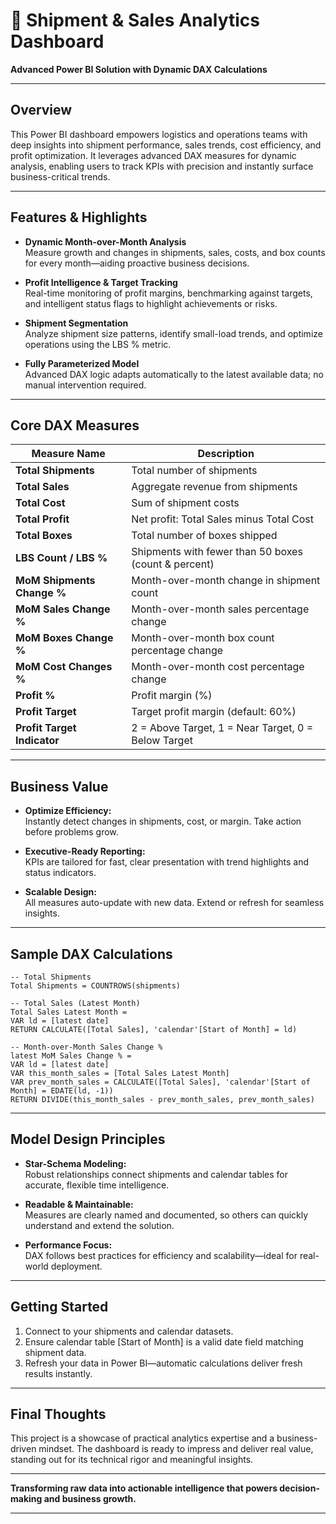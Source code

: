 # 🚢 Shipment & Sales Analytics Dashboard

**Advanced Power BI Solution with Dynamic DAX Calculations**

***

## Overview

This Power BI dashboard empowers logistics and operations teams with deep insights into shipment performance, sales trends, cost efficiency, and profit optimization. It leverages advanced DAX measures for dynamic analysis, enabling users to track KPIs with precision and instantly surface business-critical trends.

***

## Features & Highlights

- **Dynamic Month-over-Month Analysis**  
  Measure growth and changes in shipments, sales, costs, and box counts for every month—aiding proactive business decisions.

- **Profit Intelligence & Target Tracking**  
  Real-time monitoring of profit margins, benchmarking against targets, and intelligent status flags to highlight achievements or risks.

- **Shipment Segmentation**  
  Analyze shipment size patterns, identify small-load trends, and optimize operations using the LBS % metric.

- **Fully Parameterized Model**  
  Advanced DAX logic adapts automatically to the latest available data; no manual intervention required.

***

## Core DAX Measures

| Measure Name                    | Description                                                         |
|---------------------------------|---------------------------------------------------------------------|
| **Total Shipments**             | Total number of shipments                                           |
| **Total Sales**                 | Aggregate revenue from shipments                                    |
| **Total Cost**                  | Sum of shipment costs                                              |
| **Total Profit**                | Net profit: Total Sales minus Total Cost                            |
| **Total Boxes**                 | Total number of boxes shipped                                       |
| **LBS Count / LBS %**           | Shipments with fewer than 50 boxes (count & percent)                |
| **MoM Shipments Change %**      | Month-over-month change in shipment count                           |
| **MoM Sales Change %**          | Month-over-month sales percentage change                            |
| **MoM Boxes Change %**          | Month-over-month box count percentage change                        |
| **MoM Cost Changes %**          | Month-over-month cost percentage change                             |
| **Profit %**                    | Profit margin (%)                                                   |
| **Profit Target**               | Target profit margin (default: 60%)                                 |
| **Profit Target Indicator**     | 2 = Above Target, 1 = Near Target, 0 = Below Target                 |

***

## Business Value

- **Optimize Efficiency:**  
  Instantly detect changes in shipments, cost, or margin. Take action before problems grow.

- **Executive-Ready Reporting:**  
  KPIs are tailored for fast, clear presentation with trend highlights and status indicators.

- **Scalable Design:**  
  All measures auto-update with new data. Extend or refresh for seamless insights.

***

## Sample DAX Calculations

```DAX
-- Total Shipments
Total Shipments = COUNTROWS(shipments)

-- Total Sales (Latest Month)
Total Sales Latest Month =
VAR ld = [latest date]
RETURN CALCULATE([Total Sales], 'calendar'[Start of Month] = ld)

-- Month-over-Month Sales Change %
latest MoM Sales Change % =
VAR ld = [latest date]
VAR this_month_sales = [Total Sales Latest Month]
VAR prev_month_sales = CALCULATE([Total Sales], 'calendar'[Start of Month] = EDATE(ld, -1))
RETURN DIVIDE(this_month_sales - prev_month_sales, prev_month_sales)
```

***

## Model Design Principles

- **Star-Schema Modeling:**  
  Robust relationships connect shipments and calendar tables for accurate, flexible time intelligence.

- **Readable & Maintainable:**  
  Measures are clearly named and documented, so others can quickly understand and extend the solution.

- **Performance Focus:**  
  DAX follows best practices for efficiency and scalability—ideal for real-world deployment.

***

## Getting Started

1. Connect to your shipments and calendar datasets.
2. Ensure calendar table [Start of Month] is a valid date field matching shipment data.
3. Refresh your data in Power BI—automatic calculations deliver fresh results instantly.

***

## Final Thoughts

This project is a showcase of practical analytics expertise and a business-driven mindset. The dashboard is ready to impress and deliver real value, standing out for its technical rigor and meaningful insights.

***

**Transforming raw data into actionable intelligence that powers decision-making and business growth.**

---

